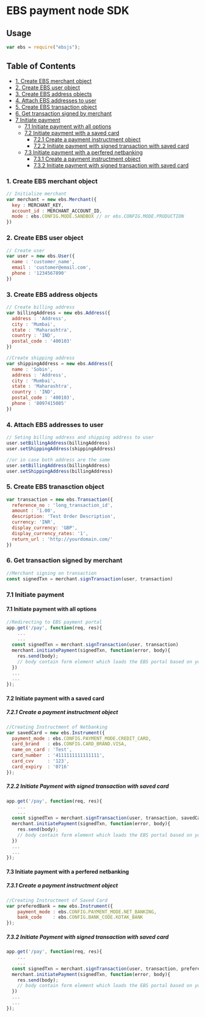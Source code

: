 # EBS payment node SDK

## Usage

```js
var ebs = require("ebsjs");
```

## Table of Contents

- [1. Create EBS merchant object](#1-create-ebs-merchant-object)
- [2. Create EBS user object](#2-create-ebs-user-object)
- [3. Create EBS address objects](#3-create-ebs-address-objects)
- [4. Attach EBS addresses to user](#4-attach-ebs-addresses-to-user)
- [5. Create EBS transaction object](#5-create-ebs-transaction-object)
- [6. Get transaction signed by merchant](#6-get-transaction-signed-by-merchant)
- [7 Initiate payment](#7-initiate-payment)
  - [7.1 Initiate payment with all options](#71-initiate-payment-with-all-options)
  - [7.2 Initiate payment with a saved card](#72-initiate-payment-with-a-saved-card)
    - [7.2.1 Create a payment instructment object](#7.2.1-create-a-payment-instructment-object)
    - [7.2.2 Initiate payment with signed transaction with saved card](#7.2.2-initiate-payment-with-signed-transaction-with-saved-card)
  - [7.3 Initiate payment with a perfered netbanking](#7.3-initiate-payment-with-a-perfered-netbanking)
    - [7.3.1 Create a payment instructment object](#7.3.1-create-a-payment-instructment-object)
    - [7.3.2 Initiate payment with signed transaction with saved card](#7.3.2-initiate-payment-with-signed-transaction-with-saved-card)

### 1. Create EBS merchant object

```js
// Initialize merchant
var merchant = new ebs.Merchant({
  key : MERCHANT_KEY,
  account_id : MERCHANT_ACCOUNT_ID,
  mode : ebs.CONFIG.MODE.SANDBOX // or ebs.CONFIG.MODE.PRODUCTION
})
```
### 2. Create EBS user object

```js
// Create user
var user = new ebs.User({
  name : 'customer_name',
  email : 'customer@email.com',
  phone : '1234567890'
})
```
### 3. Create EBS address objects

```js
// Create billing address
var billingAddress = new ebs.Address({
  address : 'Address',
  city : 'Mumbai',
  state : 'Maharashtra',
  country : 'IND',
  postal_code : '400103'
})

//Create shipping address
var shippingAddress = new ebs.Address({
  name : 'Sobin',
  address : 'Address',
  city : 'Mumbai',
  state : 'Maharashtra',
  country : 'IND',
  postal_code : '400103',
  phone : '8097415085'
})
```
### 4. Attach EBS addresses to user

```js
// Seting billing address and shipping address to user
user.setBillingAddress(billingAddress)
user.setShippingAddress(shippingAddress)

//or in case both address are the same
user.setBillingAddress(billingAddress)
user.setShippingAddress(billingAddress)
```

### 5. Create EBS tranasction object

```js
var transaction = new ebs.Transaction({
  reference_no : 'long_transaction_id',
  amount : '1.00',
  description: 'Test Order Description',
  currency: 'INR',
  display_currency: 'GBP',
  display_currency_rates: '1',
  return_url : 'http://yourdomain.com/'
})
```
### 6. Get transaction signed by merchant

```js
//Merchant signing on transaction
const signedTxn = merchant.signTransaction(user, transaction)
```

### 7.1 Initiate payment
#### 7.1 Initiate payment with all options

```js
//Redirecting to EBS payment portal
app.get('/pay', function(req, res){
    ...
    ...
  const signedTxn = merchant.signTransaction(user, transaction)
  merchant.initiatePayment(signedTxn, function(error, body){
    res.send(body); 
    // body contain form element which loads the EBS portal based on your configuration.
  })
  ...
  ...
});

```
#### 7.2 Initiate payment with a saved card

##### 7.2.1 Create a payment instructment object
```js
//Creating Instructment of Netbanking
var savedCard = new ebs.Instrument({
  payment_mode : ebs.CONFIG.PAYMENT_MODE.CREDIT_CARD,
  card_brand   : ebs.CONFIG.CARD_BRAND.VISA,
  name_on_card : 'Test',
  card_number  : '4111111111111111',
  card_cvv     : '123',
  card_expiry  : '0716'
});

```
##### 7.2.2 Initiate Payment with signed transaction with saved card
```js
app.get('/pay', function(req, res){
    ...
    ...
  const signedTxn = merchant.signTransaction(user, transaction, savedCard)
  merchant.initiatePayment(signedTxn, function(error, body){
    res.send(body); 
    // body contain form element which loads the EBS portal based on your configuration.
  })
  ...
  ...
});

```
#### 7.3 Initiate payment with a perfered netbanking

##### 7.3.1 Create a payment instructment object
```js
//Creating Instructment of Saved Card
var preferedBank = new ebs.Instrument({
    payment_mode : ebs.CONFIG.PAYMENT_MODE.NET_BANKING,
    bank_code    : ebs.CONFIG.BANK_CODE.KOTAK_BANK
});

```
##### 7.3.2 Initiate Payment with signed transaction with saved card
```js
app.get('/pay', function(req, res){
    ...
    ...
  const signedTxn = merchant.signTransaction(user, transaction, preferedBank)
  merchant.initiatePayment(signedTxn, function(error, body){
    res.send(body); 
    // body contain form element which loads the EBS portal based on your configuration.
  })
  ...
  ...
});

```
